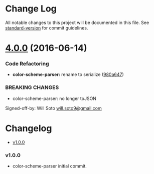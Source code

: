 # Change Log

All notable changes to this project will be documented in this file. See [standard-version](https://github.com/conventional-changelog/standard-version) for commit guidelines.

<a name="4.0.0"></a>
# [4.0.0](https://github.com/paradox41/color-scheme-parser/compare/v3.0.0...v4.0.0) (2016-06-14)


### Code Refactoring

* **color-scheme-parser:** rename to serialize ([980a647](https://github.com/paradox41/color-scheme-parser/commit/980a647))


### BREAKING CHANGES

* color-scheme-parser: no longer toJSON

Signed-off-by: Will Soto <will.soto9@gmail.com>



<!-- START doctoc generated TOC please keep comment here to allow auto update -->
<!-- DON'T EDIT THIS SECTION, INSTEAD RE-RUN doctoc TO UPDATE -->
# Changelog

- [v1.0.0](#v100)

<!-- END doctoc generated TOC please keep comment here to allow auto update -->

### v1.0.0

 * color-scheme-parser initial commit.

